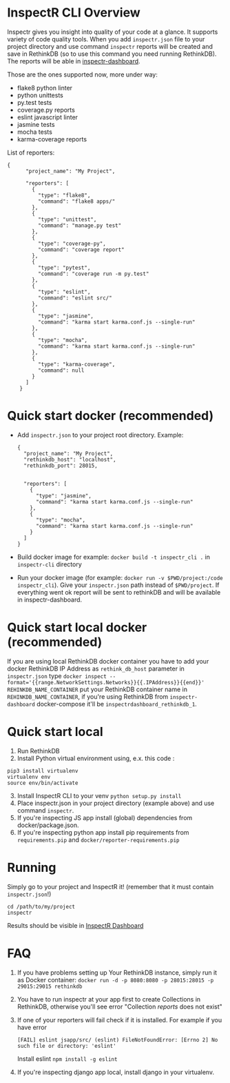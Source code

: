 # InspectR CLI Overview

Inspectr gives you insight into quality of your code at a glance. It supports variety of code quality tools. 
When you add `inspectr.json` file to your project directory and use command `inspectr` reports will be created and save in RethinkDB (so to use this command you need running RethinkDB). 
The reports will be able in [inspectr-dashboard](https://git.teonite.net/inspectr/inspectr-dashboard). 

Those are the ones supported now, more under way:

* flake8 python linter
* python unittests
* py.test tests
* coverage.py reports
* eslint javascript linter
* jasmine tests
* mocha tests
* karma-coverage reports

List of reporters:
```
{
      "project_name": "My Project",
    
      "reporters": [
        {
          "type": "flake8",
          "command": "flake8 apps/"
        },
        {
          "type": "unittest",
          "command": "manage.py test"
        },
        {
          "type": "coverage-py",
          "command": "coverage report"
        },
        {
          "type": "pytest",
          "command": "coverage run -m py.test"
        },
        {
          "type": "eslint",
          "command": "eslint src/"
        },
        {
          "type": "jasmine",
          "command": "karma start karma.conf.js --single-run"
        },
        {
          "type": "mocha",
          "command": "karma start karma.conf.js --single-run"
        },
        {
          "type": "karma-coverage",
          "command": null
        }
      ]
    }
```

# Quick start docker (recommended)

- Add `inspectr.json` to your project root directory. Example:

    ```
    {
      "project_name": "My Project",
      "rethinkdb_host": "localhost",
	  "rethinkdb_port": 28015,
      
    
      "reporters": [
        {
          "type": "jasmine",
          "command": "karma start karma.conf.js --single-run"
        },
        {
          "type": "mocha",
          "command": "karma start karma.conf.js --single-run"
        }
      ]
    }
    ```
- Build docker image for example: `docker build -t inspectr_cli .` in `inspectr-cli` directory
- Run your docker image (for example: `docker run -v $PWD/project:/code inspectr_cli`). Give your `inspectr.json` path instead of `$PWD/project`. If everything went ok report will be sent to rethinkDB and will be available in inspectr-dashboard. 

# Quick start local docker (recommended)

If you are using local RethinkDB docker container you have to add your docker RethinkDB IP Address as `rethink_db_host` parameter in `inspectr.json` type `docker inspect --format='{{range.NetworkSettings.Networks}}{{.IPAddress}}{{end}}' REHINKDB_NAME_CONTAINER` put your RethinkDB container name in `REHINKDB_NAME_CONTAINER`, if you're using RethinkDB from `inspectr-dashboard` docker-compose it'll be `inspectrdashboard_rethinkdb_1`.
    
# Quick start local

1. Run RethinkDB
2. Install Python virtual environment using, e.x. this code :
```
pip3 install virtualenv
virtualenv env
source env/bin/activate
```
3. Install InspectR CLI to your venv
`python setup.py install`
4. Place inspectr.json in your project directory (example above) and use command `inspectr`.
5. If you're inspecting JS app install (global) dependencies from docker/package.json.
6. If you're inspecting python app install pip requirements from `requirements.pip` and `docker/reporter-requirements.pip`


# Running

Simply go to your project and InspectR it! (remember that it must contain `inspectr.json`!)

```
cd /path/to/my/project
inspectr
```

Results should be visible in [InspectR Dashboard][dashboard]

# FAQ
 
1. If you have problems setting up Your RethinkDB instance, simply run
 it as Docker container:
`docker run -d -p 8080:8080 -p 28015:28015 -p 29015:29015 rethinkdb`

2. You have to run inspectr at your app first to create Collections in RethinkDB, otherwise you'll see error "Collection *reports* does not exist" 

3. If one of your reporters will fail check if it is installed.
For example if you have error
	```
	[FAIL] eslint jsapp/src/ (eslint) FileNotFoundError: [Errno 2] No such file or directory: 'eslint'
	```
	Install eslint `npm install -g eslint`

4. If you're inspecting django app local, install django in your virtualenv.

[rethink]:(https://www.rethinkdb.com/)
[dashboard]:(https://git.teonite.net/inspectr/inspectr-dashboard)
